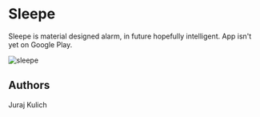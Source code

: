# Sleepe
Sleepe is material designed alarm, in future hopefully intelligent.
App isn't yet on Google Play.

<img src="https://i.imgur.com/zOWBqkg.png" alt="sleepe" >


## Authors
Juraj Kulich
